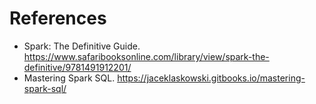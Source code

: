 # References

* Spark: The Definitive Guide. https://www.safaribooksonline.com/library/view/spark-the-definitive/9781491912201/
* Mastering Spark SQL. https://jaceklaskowski.gitbooks.io/mastering-spark-sql/

